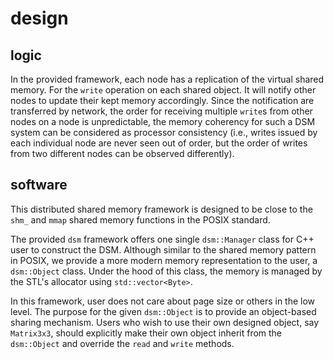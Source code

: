 # design

## logic

In the provided framework, each node has a replication of the virtual shared memory.
For the `write` operation on each shared object. It will notify other nodes to 
update their kept memory accordingly. Since the notification are transferred by
network, the order for receiving multiple `write`s from other nodes on a node is 
unpredictable, the memory coherency for such a DSM system can be considered as 
processor consistency (i.e., writes issued by each individual node are never seen
out of order, but the order of writes from two different nodes can be observed 
differently).

## software 

This distributed shared memory framework is designed to be close to 
the `shm_` and `mmap` shared memory functions in the POSIX standard. 

The provided `dsm` framework offers one single `dsm::Manager` class 
for C++ user to construct the DSM. Although similar to the shared memory
pattern in POSIX, we provide a more modern memory representation to the 
user, a `dsm::Object` class. Under the hood of this class, the memory 
is managed by the STL's allocator using `std::vector<Byte>`. 

In this framework, user does not care about page size or others in the low 
level. The purpose for the given `dsm::Object` is to provide an object-based 
sharing mechanism. Users who wish to use their own designed object, say `Matrix3x3`, 
should explicitly make their own object inherit from the `dsm::Object` and 
override the `read` and `write` methods.  
